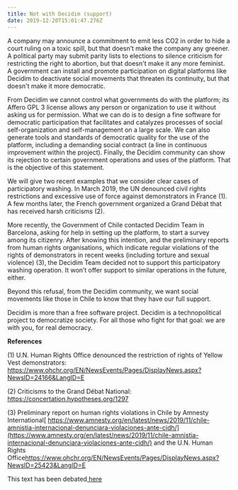 ```yaml
---
title: Not with Decidim (support)
date: 2019-12-20T15:01:47.276Z
---
```

A company may announce a commitment to emit less CO2 in order to hide a court ruling on a toxic spill, but that doesn’t make the company any greener. A political party may submit parity lists to elections to silence criticism for restricting the right to abortion, but that doesn't make it any more feminist. A government can install and promote participation on digital platforms like Decidim to deactivate social movements that threaten its continuity, but that doesn't make it more democratic.

From Decidim we cannot control what governments do with the platform; its Affero GPL 3 license allows any person or organization to use it without asking us for permission. What we can do is to design a fine software for democratic participation that facilitates and catalyzes processes of social self-organization and self-management on a large scale. We can also generate tools and standards of democratic quality for the use of the platform, including a demanding social contract (a line in continuous improvement within the project). Finally, the Decidim community can show its rejection to certain government operations and uses of the platform. That is the objective of this statement.

We will give two recent examples that we consider clear cases of participatory washing. In March 2019, the UN denounced civil rights restrictions and excessive use of force against demonstrators in France (1). A few months later, the French government organized a Grand Débat that has received harsh criticisms (2).

More recently, the Government of Chile contacted Decidim Team in Barcelona, asking for help in setting up the platform, to start a survey among its citizenry. After knowing this intention, and the preliminary reports from human rights organisations, which indicate regular violations of the rights of demonstrators in recent weeks (including torture and sexual violence) (3), the Decidim Team decided not to support this participatory washing operation. It won’t offer support to similar operations in the future, either.

Beyond this refusal, from the Decidim community, we want social movements like those in Chile to know that they have our full support.

Decidim is more than a free software project. Decidim is a technopolitical project to democratize society. For all those who fight for that goal: we are with you, for real democracy.

**References**

(1) U.N. Human Rights Office denounced the restriction of rights of Yellow Vest demonstrators: <https://www.ohchr.org/EN/NewsEvents/Pages/DisplayNews.aspx?NewsID=24166&LangID=E>

(2) Criticisms to the Grand Débat National: <https://concertation.hypotheses.org/1297>

(3) Preliminary report on human rights violations in Chile by Amnesty International[](https://www.amnesty.org/es/latest/news/2019/11/chile-amnistia-internacional-denunciara-violaciones-ante-cidh/)[ https://www.amnesty.org/en/latest/news/2019/11/chile-amnistia-internacional-denunciara-violaciones-ante-cidh/](https://www.amnesty.org/en/latest/news/2019/11/chile-amnistia-internacional-denunciara-violaciones-ante-cidh/) and the U.N. Human Rights Office<https://www.ohchr.org/EN/NewsEvents/Pages/DisplayNews.aspx?NewsID=25423&LangID=E>

This text has been debated[ here](https://meta.decidim.org/assemblies/PoliticaDecidim/f/1163/)
